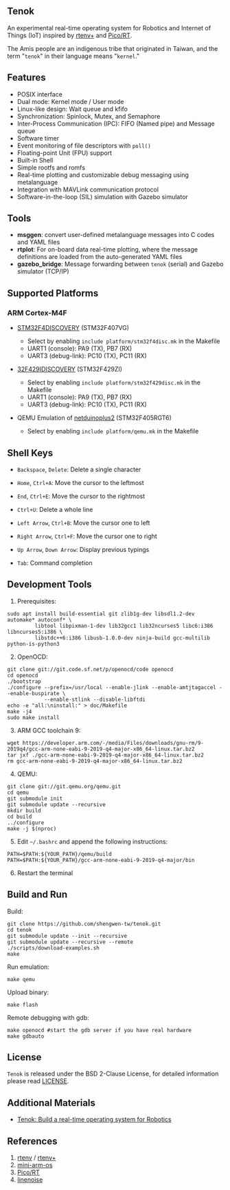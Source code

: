 ## Tenok
An experimental real-time operating system for Robotics and Internet of Things (IoT) inspired by [rtenv+](https://github.com/embedded2014/rtenv-plus) and [Pico/RT](https://github.com/PikoRT/pikoRT).

The Amis people are an indigenous tribe that originated in Taiwan, and
the term "`tenok`" in their language means "`kernel`."

## Features

* POSIX interface
* Dual mode: Kernel mode / User mode
* Linux-like design: Wait queue and kfifo
* Synchronization: Spinlock, Mutex, and Semaphore
* Inter-Process Communication (IPC): FIFO (Named pipe) and Message queue
* Software timer
* Event monitoring of file descriptors with `poll()`
* Floating-point Unit (FPU) support
* Built-in Shell
* Simple rootfs and romfs
* Real-time plotting and customizable debug messaging using metalanguage
* Integration with MAVLink communication protocol
* Software-in-the-loop (SIL) simulation with Gazebo simulator

## Tools

* **msggen**: convert user-defined metalanguage messages into C codes and YAML files
* **rtplot**: For on-board data real-time plotting, where the message definitions are loaded from the auto-generated YAML files
* **gazebo_bridge**: Message forwarding between `tenok` (serial) and Gazebo simulator (TCP/IP)

## Supported Platforms

### ARM Cortex-M4F

* [STM32F4DISCOVERY](https://www.st.com/en/evaluation-tools/stm32f4discovery.html) (STM32F407VG)
  - Select by enabling `include platform/stm32f4disc.mk` in the Makefile
  - UART1 (console): PA9 (TX), PB7 (RX)
  - UART3 (debug-link): PC10 (TX), PC11 (RX)

* [32F429IDISCOVERY](https://www.st.com/en/evaluation-tools/32f429idiscovery.html) (STM32F429ZI)
  - Select by enabling `include platform/stm32f429disc.mk` in the Makefile
  - UART1 (console): PA9 (TX), PB7 (RX)
  - UART3 (debug-link): PC10 (TX), PC11 (RX)

* QEMU Emulation of [netduinoplus2](https://qemu.readthedocs.io/en/latest/system/arm/stm32.html) (STM32F405RGT6)
  - Select by enabling `include platform/qemu.mk` in the Makefile

## Shell Keys

* `Backspace`, `Delete`: Delete a single character

* `Home`, `Ctrl+A`: Move the cursor to the leftmost

* `End`, `Ctrl+E`: Move the cursor to the rightmost

* `Ctrl+U`: Delete a whole line

* `Left Arrow`, `Ctrl+B`: Move the cursor one to left

* `Right Arrow`, `Ctrl+F`: Move the cursor one to right

* `Up Arrow`, `Down Arrow`: Display previous typings

* `Tab`: Command completion

## Development Tools

1. Prerequisites:

```
sudo apt install build-essential git zlib1g-dev libsdl1.2-dev automake* autoconf* \
         libtool libpixman-1-dev lib32gcc1 lib32ncurses5 libc6:i386 libncurses5:i386 \
         libstdc++6:i386 libusb-1.0.0-dev ninja-build gcc-multilib python-is-python3
```

2. OpenOCD:

```
git clone git://git.code.sf.net/p/openocd/code openocd
cd openocd
./bootstrap
./configure --prefix=/usr/local --enable-jlink --enable-amtjtagaccel --enable-buspirate \
            --enable-stlink --disable-libftdi
echo -e "all:\ninstall:" > doc/Makefile
make -j4
sudo make install
```

3. ARM GCC toolchain 9:

```
wget https://developer.arm.com/-/media/Files/downloads/gnu-rm/9-2019q4/gcc-arm-none-eabi-9-2019-q4-major-x86_64-linux.tar.bz2
tar jxf ./gcc-arm-none-eabi-9-2019-q4-major-x86_64-linux.tar.bz2
rm gcc-arm-none-eabi-9-2019-q4-major-x86_64-linux.tar.bz2
```

4. QEMU:

```
git clone git://git.qemu.org/qemu.git
cd qemu
git submodule init
git submodule update --recursive
mkdir build
cd build
../configure
make -j $(nproc)
```

5. Edit `~/.bashrc` and append the following instructions:

```
PATH=$PATH:${YOUR_PATH}/qemu/build
PATH=$PATH:${YOUR_PATH}/gcc-arm-none-eabi-9-2019-q4-major/bin
```

6. Restart the terminal

## Build and Run

Build:

```
git clone https://github.com/shengwen-tw/tenok.git
cd tenok
git submodule update --init --recursive
git submodule update --recursive --remote
./scripts/download-examples.sh
make
 ```
 
Run emulation:
 
```
make qemu
```
 
Upload binary:
 
```
make flash
```

Remote debugging with gdb:

```
make openocd #start the gdb server if you have real hardware
make gdbauto
```

## License

`Tenok` is released under the BSD 2-Clause License, for detailed information please read [LICENSE](https://github.com/shengwen-tw/neo-rtenv/blob/master/LICENSE).

## Additional Materials

* [Tenok: Build a real-time operating system for Robotics](https://drive.google.com/file/d/1p8YJVPVwFAEknMXPbXzjj0y0p5qcqT2T/view?fbclid=IwAR1kYbiMB8bbCdlgW6ffHRBong7hNtJ8uCeVU4Qi5HvZ3G3srwhKPasPLEg)

## References
1. [rtenv](https://github.com/embedded2014/rtenv) / [rtenv+](https://github.com/embedded2014/rtenv-plus)
2. [mini-arm-os](https://github.com/jserv/mini-arm-os)
3. [Pico/RT](https://github.com/PikoRT/pikoRT)
4. [linenoise](https://github.com/antirez/linenoise)

